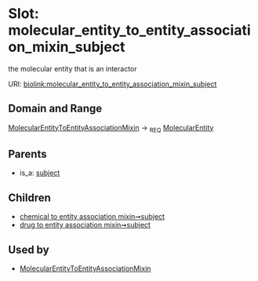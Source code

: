 
# Slot: molecular_entity_to_entity_association_mixin_subject


the molecular entity that is an interactor

URI: [biolink:molecular_entity_to_entity_association_mixin_subject](https://w3id.org/biolink/vocab/molecular_entity_to_entity_association_mixin_subject)


## Domain and Range

[MolecularEntityToEntityAssociationMixin](MolecularEntityToEntityAssociationMixin.md) &#8594;  <sub>REQ</sub> [MolecularEntity](MolecularEntity.md)

## Parents

 *  is_a: [subject](subject.md)

## Children

 *  [chemical to entity association mixin➞subject](chemical_to_entity_association_mixin_subject.md)
 *  [drug to entity association mixin➞subject](drug_to_entity_association_mixin_subject.md)

## Used by

 * [MolecularEntityToEntityAssociationMixin](MolecularEntityToEntityAssociationMixin.md)
